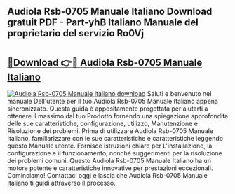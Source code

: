 ## Audiola Rsb-0705 Manuale Italiano Download gratuit PDF - Part-yhB Italiano Manuale del proprietario del servizio Ro0Vj

# <h2><a href="http://dfgt4s.blite.top/?on=Audiola+Rsb-0705+Manuale+Italiano">🔗Download 👉🔴 Audiola Rsb-0705 Manuale Italiano</a></h2>

[![Audiola Rsb-0705 Manuale Italiano download](https://i.imgur.com/lujVjoI.png)](http://dfgt4s.blite.top/?on=Audiola+Rsb-0705+Manuale+Italiano)
Saluti e benvenuto nel manuale Dell'utente per il tuo Audiola Rsb-0705 Manuale Italiano appena sincronizzato. Questa guida è appositamente progettata per aiutarti a ottenere il massimo dal tuo Prodotto fornendo una spiegazione approfondita delle sue caratteristiche, configurazione, utilizzo, Manutenzione e Risoluzione dei problemi. Prima di utilizzare Audiola Rsb-0705 Manuale Italiano, familiarizzare con le sue caratteristiche e caratteristiche leggendo questo Manuale utente. Fornisce istruzioni chiare per L'installazione, la configurazione e il funzionamento, nonché suggerimenti per la risoluzione dei problemi comuni. Questo Audiola Rsb-0705 Manuale Italiano ha un motore potente e caratteristiche innovative per prestazioni eccezionali. Cominciamo! Contattaci oggi e lascia che Audiola Rsb-0705 Manuale Italiano ti guidi attraverso il processo.

